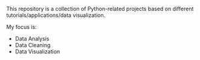 This repository is a collection of Python-related projects based on different tutorials/applications/data visualization.

My focus is:
  - Data Analysis 
  - Data Cleaning 
  - Data Visualization
  

